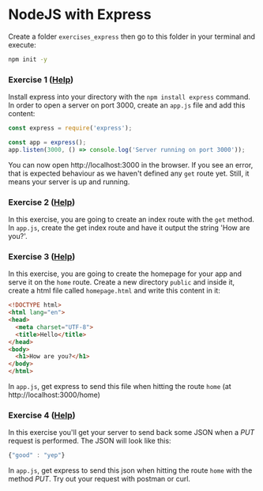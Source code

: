 # NodeJS with Express

Create a folder `exercises_express` then go to this folder in your terminal and execute:

```sh
npm init -y
```


### Exercise 1 ([Help](http://expressjs.com/guide/routing.html))

Install express into your directory with the `npm install express` command.
In order to open a server on port 3000, create an `app.js` file and add this content:

```js
const express = require('express');

const app = express();
app.listen(3000, () => console.log('Server running on port 3000'));
```
You can now open http://localhost:3000 in the browser.
If you see an error, that is expected behaviour as we haven't defined any `get` route yet. Still, it means your server is up and running.

### Exercise 2 ([Help](https://expressjs.com/en/guide/routing.html))
In this exercise, you are going to create an index route with the `get` method.
In `app.js`, create the get index route and have it output the string 'How are you?'.

### Exercise 3 ([Help](http://expressjs.com/fr/4x/api.html#res.sendFile))

In this exercise, you are going to create the homepage for your app and serve it on the `home` route.
Create a new directory `public` and inside it, create a html file called `homepage.html` and write this content in it:

```html
<!DOCTYPE html>
<html lang="en">
<head>
  <meta charset="UTF-8">
  <title>Hello</title>
</head>
<body>
  <h1>How are you?</h1>
</body>
</html>
```

In `app.js`, get express to send this file when hitting the route `home` (at http://localhost:3000/home)

### Exercise 4 ([Help](http://expressjs.com/fr/4x/api.html#res.json))

In this exercise you'll get your server to send back some JSON when a _PUT_ request is performed.
The JSON will look like this:

```js
{"good" : "yep"}
```

In `app.js`, get express to send this json when hitting the route `home` with the method _PUT_.
Try out your request with postman or curl.
